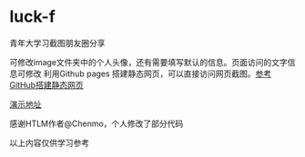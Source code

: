 # luck-f
青年大学习截图朋友圈分享

可修改image文件夹中的个人头像，还有需要填写默认的信息。页面访问的文字信息可修改
利用Github pages 搭建静态网页，可以直接访问网页截图。[参考GitHub搭建静态网页](https://blog.csdn.net/Json_wangqiang/article/details/85276120)

[演示地址](https://luck-f.github.io/study/)

感谢HTLM作者@Chenmo，个人修改了部分代码

以上内容仅供学习参考
